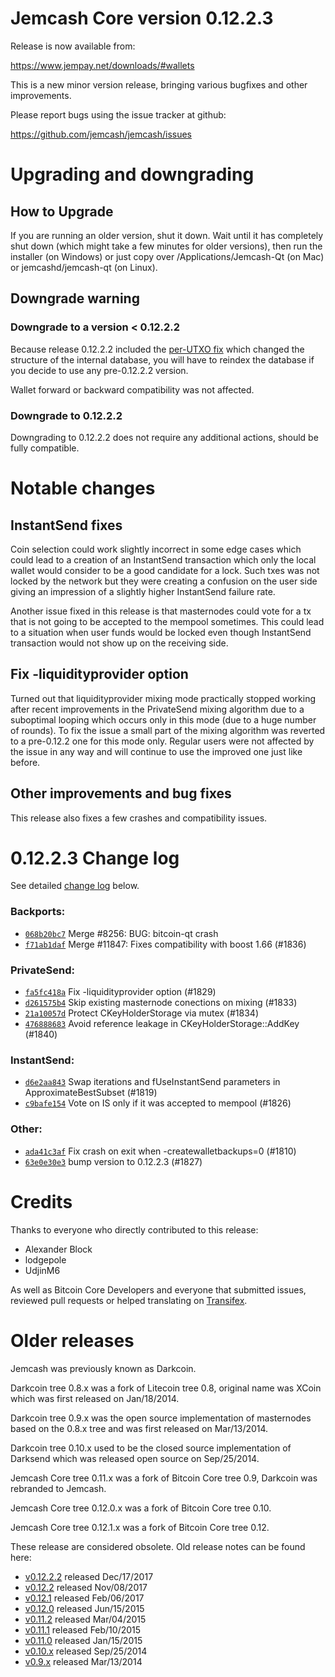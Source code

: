 Jemcash Core version 0.12.2.3
==========================

Release is now available from:

  <https://www.jempay.net/downloads/#wallets>

This is a new minor version release, bringing various bugfixes and other
improvements.

Please report bugs using the issue tracker at github:

  <https://github.com/jemcash/jemcash/issues>


Upgrading and downgrading
=========================

How to Upgrade
--------------

If you are running an older version, shut it down. Wait until it has completely
shut down (which might take a few minutes for older versions), then run the
installer (on Windows) or just copy over /Applications/Jemcash-Qt (on Mac) or
jemcashd/jemcash-qt (on Linux).

Downgrade warning
-----------------

### Downgrade to a version < 0.12.2.2

Because release 0.12.2.2 included the [per-UTXO fix](release-notes/jemcash/release-notes-0.12.2.2.md#per-utxo-fix)
which changed the structure of the internal database, you will have to reindex
the database if you decide to use any pre-0.12.2.2 version.

Wallet forward or backward compatibility was not affected.

### Downgrade to 0.12.2.2

Downgrading to 0.12.2.2 does not require any additional actions, should be
fully compatible.

Notable changes
===============

InstantSend fixes
-----------------

Coin selection could work slightly incorrect in some edge cases which could
lead to a creation of an InstantSend transaction which only the local wallet
would consider to be a good candidate for a lock. Such txes was not locked by
the network but they were creating a confusion on the user side giving an
impression of a slightly higher InstantSend failure rate.

Another issue fixed in this release is that masternodes could vote for a tx
that is not going to be accepted to the mempool sometimes. This could lead to
a situation when user funds would be locked even though InstantSend transaction
would not show up on the receiving side.

Fix -liquidityprovider option
-----------------------------

Turned out that liquidityprovider mixing mode practically stopped working after
recent improvements in the PrivateSend mixing algorithm due to a suboptimal
looping which occurs only in this mode (due to a huge number of rounds). To fix
the issue a small part of the mixing algorithm was reverted to a pre-0.12.2 one
for this mode only. Regular users were not affected by the issue in any way and
will continue to use the improved one just like before.

Other improvements and bug fixes
--------------------------------

This release also fixes a few crashes and compatibility issues.


0.12.2.3 Change log
===================

See detailed [change log](https://github.com/jemcash/jemcash/compare/v0.12.2.2...jempay:v0.12.2.3) below.

### Backports:
- [`068b20bc7`](https://github.com/jemcash/jemcash/commit/068b20bc7) Merge #8256: BUG: bitcoin-qt crash
- [`f71ab1daf`](https://github.com/jemcash/jemcash/commit/f71ab1daf) Merge #11847: Fixes compatibility with boost 1.66 (#1836)

### PrivateSend:
- [`fa5fc418a`](https://github.com/jemcash/jemcash/commit/fa5fc418a) Fix -liquidityprovider option (#1829)
- [`d261575b4`](https://github.com/jemcash/jemcash/commit/d261575b4) Skip existing masternode conections on mixing (#1833)
- [`21a10057d`](https://github.com/jemcash/jemcash/commit/21a10057d) Protect CKeyHolderStorage via mutex (#1834)
- [`476888683`](https://github.com/jemcash/jemcash/commit/476888683) Avoid reference leakage in CKeyHolderStorage::AddKey (#1840)

### InstantSend:
- [`d6e2aa843`](https://github.com/jemcash/jemcash/commit/d6e2aa843) Swap iterations and fUseInstantSend parameters in ApproximateBestSubset (#1819)
- [`c9bafe154`](https://github.com/jemcash/jemcash/commit/c9bafe154) Vote on IS only if it was accepted to mempool (#1826)

### Other:
- [`ada41c3af`](https://github.com/jemcash/jemcash/commit/ada41c3af) Fix crash on exit when -createwalletbackups=0 (#1810)
- [`63e0e30e3`](https://github.com/jemcash/jemcash/commit/63e0e30e3) bump version to 0.12.2.3 (#1827)

Credits
=======

Thanks to everyone who directly contributed to this release:

- Alexander Block
- lodgepole
- UdjinM6

As well as Bitcoin Core Developers and everyone that submitted issues,
reviewed pull requests or helped translating on
[Transifex](https://www.transifex.com/projects/p/jemcash/).


Older releases
==============

Jemcash was previously known as Darkcoin.

Darkcoin tree 0.8.x was a fork of Litecoin tree 0.8, original name was XCoin
which was first released on Jan/18/2014.

Darkcoin tree 0.9.x was the open source implementation of masternodes based on
the 0.8.x tree and was first released on Mar/13/2014.

Darkcoin tree 0.10.x used to be the closed source implementation of Darksend
which was released open source on Sep/25/2014.

Jemcash Core tree 0.11.x was a fork of Bitcoin Core tree 0.9,
Darkcoin was rebranded to Jemcash.

Jemcash Core tree 0.12.0.x was a fork of Bitcoin Core tree 0.10.

Jemcash Core tree 0.12.1.x was a fork of Bitcoin Core tree 0.12.

These release are considered obsolete. Old release notes can be found here:

- [v0.12.2.2](release-notes/jemcash/release-notes-0.12.2.2.md) released Dec/17/2017
- [v0.12.2](release-notes/jemcash/release-notes-0.12.2.md) released Nov/08/2017
- [v0.12.1](release-notes/jemcash/release-notes-0.12.1.md) released Feb/06/2017
- [v0.12.0](release-notes/jemcash/release-notes-0.12.0.md) released Jun/15/2015
- [v0.11.2](release-notes/jemcash/release-notes-0.11.2.md) released Mar/04/2015
- [v0.11.1](release-notes/jemcash/release-notes-0.11.1.md) released Feb/10/2015
- [v0.11.0](release-notes/jemcash/release-notes-0.11.0.md) released Jan/15/2015
- [v0.10.x](release-notes/jemcash/release-notes-0.10.0.md) released Sep/25/2014
- [v0.9.x](release-notes/jemcash/release-notes-0.9.0.md) released Mar/13/2014

